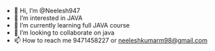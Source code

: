 - 👋 Hi, I’m @Neelesh947
- 👀 I’m interested in JAVA 
- 🌱 I’m currently learning full JAVA course 
- 💞️ I’m looking to collaborate on java
- 📫 How to reach me 9471458227 or neeleshkumarm98@gmail.com

<!---
Neelesh947/Neelesh947 is a ✨ special ✨ repository because its `README.md` (this file) appears on your GitHub profile.
You can click the Preview link to take a look at your changes.
--->
